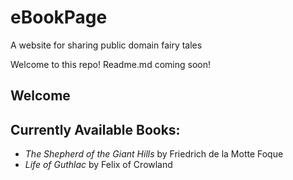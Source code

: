 # eBookPage

A website for sharing public domain fairy tales

Welcome to this repo! Readme.md coming soon!

## Welcome

## Currently Available Books:

- *The Shepherd of the Giant Hills* by Friedrich de la Motte Foque
- *Life of Guthlac* by Felix of Crowland

